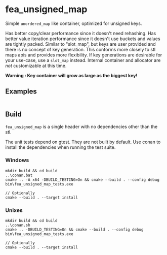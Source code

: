# fea_unsigned_map

Simple `unordered_map` like container, optimized for unsigned keys.

Has better copy/clear performance since it doesn't need rehashing. Has better value iteration performance since it doesn't use buckets and values are tightly packed. Similar to "slot_map", but keys are user provided and there is no concept of key generation. This conforms more closely to stl maps apis and provides more flexibility. If key generations are desirable for your use-case, use a `slot_map` instead. Internal container and allocator are *not* customizable at this time.

**Warning : Key container will grow as large as the biggest key!**

## Examples

```c++

```

## Build
`fea_unsigned_map` is a single header with no dependencies other than the stl.

The unit tests depend on gtest. They are not built by default. Use conan to install the dependencies when running the test suite.

### Windows
```
mkdir build && cd build
..\conan.bat
cmake .. -A x64 -DBUILD_TESTING=On && cmake --build . --config debug
bin\fea_unsigned_map_tests.exe

// Optionally
cmake --build . --target install
```

### Unixes
```
mkdir build && cd build
..\conan.sh
cmake .. -DBUILD_TESTING=On && cmake --build . --config debug
bin\fea_unsigned_map_tests.exe

// Optionally
cmake --build . --target install
```
